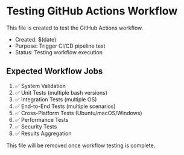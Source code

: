 # Testing GitHub Actions Workflow

This file is created to test the GitHub Actions workflow.

- Created: $(date)
- Purpose: Trigger CI/CD pipeline test
- Status: Testing workflow execution

## Expected Workflow Jobs

1. ✅ System Validation
2. ✅ Unit Tests (multiple bash versions)
3. ✅ Integration Tests (multiple OS)
4. ✅ End-to-End Tests (multiple scenarios)
5. ✅ Cross-Platform Tests (Ubuntu/macOS/Windows)
6. ✅ Performance Tests
7. ✅ Security Tests
8. ✅ Results Aggregation

This file will be removed once workflow testing is complete.